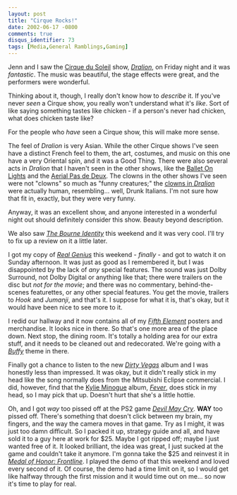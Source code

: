 ```yaml
---
layout: post
title: "Cirque Rocks!"
date: 2002-06-17 -0800
comments: true
disqus_identifier: 73
tags: [Media,General Ramblings,Gaming]
---
```

Jenn and I saw the [Cirque du Soleil](http://www.cirquedusoleil.com/)
show,
*[Dralion](http://www.cirquedusoleil.com/CirqueDuSoleil/en/shows/touring/dralion)*,
on Friday night and it was *fantastic*. The music was beautiful, the
stage effects were great, and the performers were wonderful.
 
 Thinking about it, though, I really don't know how to *describe* it. If
you've never *seen* a Cirque show, you really won't understand what it's
*like*. Sort of like saying something tastes like chicken - if a
person's never had chicken, what does chicken taste like?
 
 For the people who *have* seen a Cirque show, this will make more
sense.
 
 The feel of *Dralion* is very Asian. While the other Cirque shows I've
seen have a distinct French feel to them, the art, costumes, and music
on this one have a very Oriental spin, and it was a Good Thing. There
were also several acts in *Dralion* that I haven't seen in the other
shows, like the [Ballet On
Lights](http://www.cirquedusoleil.com/CirqueDuSoleil/en/shows/touring/dralion_t/ballet.htm)
and the [Aerial Pas de
Deux](http://www.cirquedusoleil.com/CirqueDuSoleil/en/shows/touring/dralion_t/aerial.htm).
The clowns in the other shows I've seen were not "clowns" so much as
"funny creatures;" the [clowns in
*Dralion*](http://www.cirquedusoleil.com/CirqueDuSoleil/en/shows/touring/dralion_t/clowns.htm)
were actually human, resembling... well, Drunk Italians. I'm not sure
how that fit in, exactly, but they were very funny.
 
 Anyway, it was an excellent show, and anyone interested in a wonderful
night out should definitely consider this show. Beauty beyond
description.
 
 We also saw *[The Bourne Identity](http://us.imdb.com/Title?0258463)*
this weekend and it was very cool. I'll try to fix up a review on it a
little later.
 
 I got my copy of *[Real
Genius](http://www.amazon.com/exec/obidos/ASIN/B000065U1Q/mhsvortex)*
this weekend - *finally* - and got to watch it on Sunday afternoon. It
was just as good as I remembered it, but I was disappointed by the lack
of *any* special features. The sound was just Dolby Surround, not Dolby
Digital or anything like that; there were trailers on the disc but *not
for the movie*; and there was no commentary, behind-the-scenes
featurettes, or any other special features. You get the movie, trailers
to *Hook* and *Jumanji*, and that's it. I suppose for what it is, that's
okay, but it would have been nice to see more to it.
 
 I redid our hallway and it now contains all of my *[Fifth
Element](http://www.amazon.com/exec/obidos/ASIN/0800195175/mhsvortex)*
posters and merchandise. It looks nice in there. So that's one more area
of the place down. Next stop, the dining room. It's totally a holding
area for our extra stuff, and it needs to be cleaned out and
redecorated. We're going with a
*[Buffy](http://us.imdb.com/Title?0118276)* theme in there.
 
 Finally got a chance to listen to the new *[Dirty
Vegas](http://www.amazon.com/exec/obidos/ASIN/B000066HP6/mhsvortex)*
album and I was honestly less than impressed. It was okay, but it didn't
really stick in my head like the song normally does from the Mitsubishi
Eclipse commercial. I did, however, find that the [Kylie
Minogue](http://www.kylie.com) album,
*[Fever](http://www.amazon.com/exec/obidos/ASIN/B00005Y228/mhsvortex)*,
does stick in my head, so I may pick that up. Doesn't hurt that she's a
little hottie.
 
 Oh, and I got *way* too pissed off at the PS2 game *[Devil May
Cry](http://www.amazon.com/exec/obidos/ASIN/B00005NCCR/mhsvortex)*.
**WAY** too pissed off. There's something that doesn't click between my
brain, my fingers, and the way the camera moves in that game. Try as I
might, it was just too damn difficult. So I packed it up, strategy guide
and all, and have sold it to a guy here at work for \$25. Maybe I got
ripped off; maybe I just wanted free of it. It looked brilliant, the
idea was great, I just sucked at the game and couldn't take it anymore.
I'm gonna take the \$25 and reinvest it in *[Medal of Honor:
Frontline](http://www.amazon.com/exec/obidos/ASIN/B00005V6BB/mhsvortex)*.
I played the demo of that this weekend and loved every second of it. Of
course, the demo had a time limit on it, so I would get like halfway
through the first mission and it would time out on me... so now it's
time to play for real.
